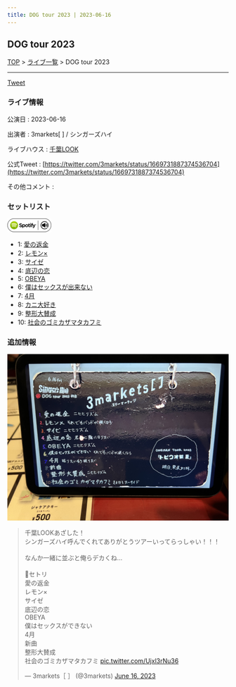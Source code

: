 ```yaml
---
title: DOG tour 2023 | 2023-06-16
---
```

## DOG tour 2023

[TOP](/setlist/) > [ライブ一覧](lives.html) > DOG tour 2023

___

<a href="https://twitter.com/share?ref_src=twsrc%5Etfw" data-text="3markets[ ]セットリスト > DOG tour 2023" class="twitter-share-button" data-via="3markets" data-hashtags="3markets" data-related="3markets" data-show-count="false">Tweet</a>

### ライブ情報

公演日
:    2023-06-16

出演者
:    3markets[ ] / シンガーズハイ

ライブハウス
:    [千葉LOOK](livehouse014.html)

公式Tweet
:    [https://twitter.com/3markets/status/1669731887374536704](https://twitter.com/3markets/status/1669731887374536704)

その他コメント
:    

### セットリスト


[![play with spotify](images/spotify-icon.png)](https://open.spotify.com/playlist/3luGmAbAn9g4SeVo7A63aP)



*  1: [愛の返金](song012.html)
*  2: [レモン×](song003.html)
*  3: [サイゼ](song004.html)
*  4: [底辺の恋](song008.html)
*  5: [OBEYA](song021.html)
*  6: [僕はセックスが出来ない](song006.html)
*  7: [4月](song029.html)
*  8: [カニ大好き](song079.html)
*  9: [整形大賛成](song005.html)
*  10: [社会のゴミカザマタカフミ](song002.html)


### 追加情報

[![セトリ画像](images/069.jpg)](images/069.jpg)


<blockquote class="twitter-tweet"><p lang="ja" dir="ltr">千葉LOOKあざした！<br>シンガーズハイ呼んでくれてありがとうツアーいってらっしゃい！！！<br><br>なんか一緒に並ぶと俺らデカくね…<br><br>🔹セトリ<br>愛の返金<br>レモン×<br>サイゼ<br>底辺の恋<br>OBEYA<br>僕はセックスができない<br>4月<br>新曲<br>整形大賛成<br>社会のゴミカザマタカフミ <a href="https://t.co/Ujxl3rNu36">pic.twitter.com/Ujxl3rNu36</a></p>&mdash; 3markets［ ］ (@3markets) <a href="https://twitter.com/3markets/status/1669731887374536704?ref_src=twsrc%5Etfw">June 16, 2023</a></blockquote>
<script async src="https://platform.twitter.com/widgets.js" charset="utf-8"></script>




<script async src="https://platform.twitter.com/widgets.js" charset="utf-8"></script>
